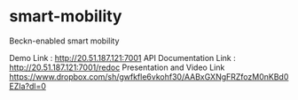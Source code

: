 # smart-mobility
Beckn-enabled smart mobility

Demo Link : http://20.51.187.121:7001
API Documentation Link : http://20.51.187.121:7001/redoc
Presentation and Video Link https://www.dropbox.com/sh/gwfkfle6vkohf30/AABxGXNgFRZfozM0nKBd0EZIa?dl=0
